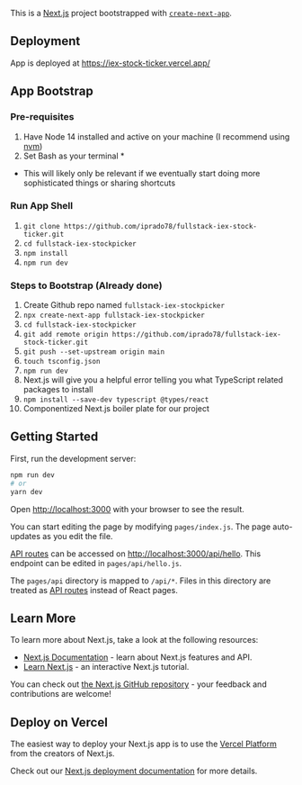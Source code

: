 This is a [Next.js](https://nextjs.org/) project bootstrapped with [`create-next-app`](https://github.com/vercel/next.js/tree/canary/packages/create-next-app).

## Deployment

App is deployed at https://iex-stock-ticker.vercel.app/

## App Bootstrap

### Pre-requisites

1. Have Node 14 installed and active on your machine (I recommend using [nvm](https://github.com/nvm-sh/nvm))
2. Set Bash as your terminal \*

- This will likely only be relevant if we eventually start doing more sophisticated things or sharing shortcuts

### Run App Shell

1. `git clone https://github.com/iprado78/fullstack-iex-stock-ticker.git`
2. `cd fullstack-iex-stockpicker`
3. `npm install`
4. `npm run dev`

### Steps to Bootstrap (Already done)

1. Create Github repo named `fullstack-iex-stockpicker`
2. `npx create-next-app fullstack-iex-stockpicker`
3. `cd fullstack-iex-stockpicker`
4. `git add remote origin https://github.com/iprado78/fullstack-iex-stock-ticker.git`
5. `git push --set-upstream origin main`
6. `touch tsconfig.json`
7. `npm run dev`
8. Next.js will give you a helpful error telling you what TypeScript related packages to install
9. `npm install --save-dev typescript @types/react`
10. Componentized Next.js boiler plate for our project

## Getting Started

First, run the development server:

```bash
npm run dev
# or
yarn dev
```

Open [http://localhost:3000](http://localhost:3000) with your browser to see the result.

You can start editing the page by modifying `pages/index.js`. The page auto-updates as you edit the file.

[API routes](https://nextjs.org/docs/api-routes/introduction) can be accessed on [http://localhost:3000/api/hello](http://localhost:3000/api/hello). This endpoint can be edited in `pages/api/hello.js`.

The `pages/api` directory is mapped to `/api/*`. Files in this directory are treated as [API routes](https://nextjs.org/docs/api-routes/introduction) instead of React pages.

## Learn More

To learn more about Next.js, take a look at the following resources:

- [Next.js Documentation](https://nextjs.org/docs) - learn about Next.js features and API.
- [Learn Next.js](https://nextjs.org/learn) - an interactive Next.js tutorial.

You can check out [the Next.js GitHub repository](https://github.com/vercel/next.js/) - your feedback and contributions are welcome!

## Deploy on Vercel

The easiest way to deploy your Next.js app is to use the [Vercel Platform](https://vercel.com/new?utm_medium=default-template&filter=next.js&utm_source=create-next-app&utm_campaign=create-next-app-readme) from the creators of Next.js.

Check out our [Next.js deployment documentation](https://nextjs.org/docs/deployment) for more details.

